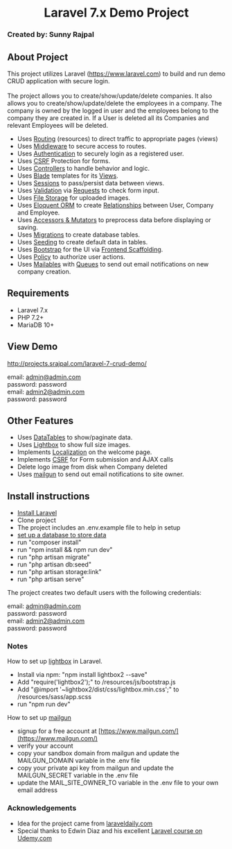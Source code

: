 <h1 align="center">Laravel 7.x Demo Project</h1>
<h3>Created by: Sunny Rajpal</h3>

## About Project

This project utilizes Laravel (https://www.laravel.com) to build and run demo CRUD application with secure login.<br><br>
The project allows you to create/show/update/delete companies. It also allows you to create/show/update/delete the employees in a company. 
The company is owned by the logged in user and the employees belong to the company they are created in. If a User is deleted all its Companies and relevant Employees will be deleted.


- Uses [Routing](https://laravel.com/docs/7.x/routing) (resources) to direct traffic to appropriate pages (views)
- Uses [Middleware](https://laravel.com/docs/7.x/middleware) to secure access to routes.
- Uses [Authentication](https://laravel.com/docs/7.x/authentication) to securely login as a registered user.
- Uses [CSRF](https://laravel.com/docs/7.x/csrf) Protection for forms.
- Uses [Controllers](https://laravel.com/docs/7.x/controllers) to handle behavior and logic.
- Uses [Blade](https://laravel.com/docs/7.x/blade) templates for its [Views](https://laravel.com/docs/7.x/views).
- Uses [Sessions](https://laravel.com/docs/7.x/session) to pass/persist data between views.
- Uses [Validation](https://laravel.com/docs/7.x/validation) via [Requests](https://laravel.com/docs/7.x/requests) to check form input.
- Uses [File Storage](https://laravel.com/docs/7.x/filesystem) for uploaded images.
- Uses [Eloquent ORM](https://laravel.com/docs/7.x/eloquent) to create [Relationships](https://laravel.com/docs/7.x/eloquent-relationships) between User, Company and Employee.
- Uses [Accessors & Mutators](https://laravel.com/docs/7.x/eloquent-mutators) to preprocess data before displaying or saving.
- Uses [Migrations](https://laravel.com/docs/7.x/migrations) to create database tables.
- Uses [Seeding](https://laravel.com/docs/7.x/seeding) to create default data in tables.
- Uses [Bootstrap](https://getbootstrap.com/) for the UI via [Frontend Scaffolding](https://laravel.com/docs/7.x/frontend).
- Uses [Policy](https://laravel.com/docs/7.x/authorization#creating-policies) to authorize user actions.
- Uses [Mailables](https://laravel.com/docs/7.x/mail) with [Queues](https://laravel.com/docs/7.x/queues) to send out email notifications on new company creation.

## Requirements

- Laravel 7.x
- PHP 7.2+
- MariaDB 10+

## View Demo

http://projects.srajpal.com/laravel-7-crud-demo/

email: admin@admin.com<br>
password: password<br>
email: admin2@admin.com<br>
password: password<br>

## Other Features

- Uses [DataTables](https://www.datatables.net/) to show/paginate data.
- Uses [Lightbox](https://www.lokeshdhakar.com/projects/lightbox2/) to show full size images.
- Implements [Localization](https://laravel.com/docs/7.x/localization) on the welcome page.
- Implements [CSRF](https://laravel.com/docs/7.x/csrf#csrf-introduction) for Form submission and AJAX calls
- Delete logo image from disk when Company deleted
- Uses [mailgun](https://mailgun.com/) to send out email notifications to site owner.
 
## Install instructions

- [Install Laravel](https://laravel.com/docs/7.x/installation)
- Clone project
- The project includes an .env.example file to help in setup
- [set up a database to store data](https://laravel.com/docs/7.x/database)
- run "composer install"
- run "npm install && npm run dev"
- run "php artisan migrate"
- run "php artisan db:seed"
- run "php artisan storage:link"
- run "php artisan serve"

The project creates two default users with the following credentials:<br>

email: admin@admin.com<br>
password: password<br>
email: admin2@admin.com<br>
password: password<br>

### Notes

How to set up [lightbox](https://www.lokeshdhakar.com/projects/lightbox2/) in Laravel.<br>

- Install via npm: "npm install lightbox2 --save"
- Add "require('lightbox2');" to /resources/js/bootstrap.js
- Add "@import '~lightbox2/dist/css/lightbox.min.css';" to /resources/sass/app.scss
- run "npm run dev"

How to set up [mailgun](https://www.mailgun.com/)

- signup for a free account at [https://www.mailgun.com/](https://www.mailgun.com/)
- verify your account
- copy your sandbox domain from mailgun and update the MAILGUN_DOMAIN variable in the .env file
- copy your private api key from mailgun and update the MAILGUN_SECRET variable in the .env file
- update the MAIL_SITE_OWNER_TO variable in the .env file to your own email address

### Acknowledgements

- Idea for the project came from [laraveldaily.com](https://laraveldaily.com/test-junior-laravel-developer-sample-project/)
- Special thanks to Edwin Diaz and his excellent [Laravel course on Udemy.com](https://www.udemy.com/course/php-with-laravel-for-beginners-become-a-master-in-laravel/)

